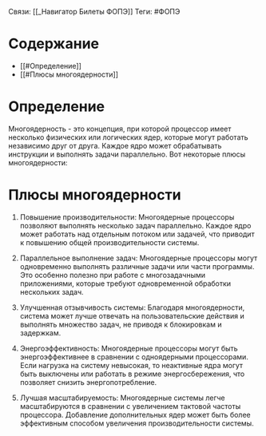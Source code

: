 Связи: [[_Навигатор Билеты ФОПЭ]]
Теги: #ФОПЭ 

# Содержание
- [[#Определение]]
- [[#Плюсы многоядерности]]

# Определение
Многоядерность - это концепция, при которой процессор имеет несколько физических или логических ядер, которые могут работать независимо друг от друга. Каждое ядро может обрабатывать инструкции и выполнять задачи параллельно. Вот некоторые плюсы многоядерности:

# Плюсы многоядерности
1. Повышение производительности: Многоядерные процессоры позволяют выполнять несколько задач параллельно. Каждое ядро может работать над отдельным потоком или задачей, что приводит к повышению общей производительности системы.
    
2. Параллельное выполнение задач: Многоядерные процессоры могут одновременно выполнять различные задачи или части программы. Это особенно полезно при работе с многозадачными приложениями, которые требуют одновременной обработки нескольких задач.
    
3. Улучшенная отзывчивость системы: Благодаря многоядерности, система может лучше отвечать на пользовательские действия и выполнять множество задач, не приводя к блокировкам и задержкам.
    
4. Энергоэффективность: Многоядерные процессоры могут быть энергоэффективнее в сравнении с одноядерными процессорами. Если нагрузка на систему невысокая, то неактивные ядра могут быть выключены или работать в режиме энергосбережения, что позволяет снизить энергопотребление.
    
5. Лучшая масштабируемость: Многоядерные системы легче масштабируются в сравнении с увеличением тактовой частоты процессора. Добавление дополнительных ядер может быть более эффективным способом увеличения производительности системы.